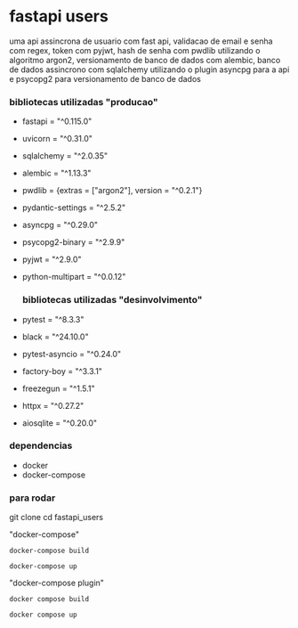 # fastapi users

uma api assincrona de usuario com fast api, validacao de email e senha com regex,
token com pyjwt, hash de senha com pwdlib utilizando o algoritmo argon2, versionamento de banco de dados com alembic,
banco de dados assincrono com sqlalchemy utilizando o plugin asyncpg para a api e psycopg2 para versionamento de banco de dados

### bibliotecas utilizadas "producao"

* fastapi = "^0.115.0"
* uvicorn = "^0.31.0"
* sqlalchemy = "^2.0.35"
* alembic = "^1.13.3"
* pwdlib = {extras = ["argon2"], version = "^0.2.1"}
* pydantic-settings = "^2.5.2"
* asyncpg = "^0.29.0"
* psycopg2-binary = "^2.9.9"
* pyjwt = "^2.9.0"
* python-multipart = "^0.0.12"

  ### bibliotecas utilizadas "desinvolvimento"

* pytest = "^8.3.3"
* black = "^24.10.0"
* pytest-asyncio = "^0.24.0"
* factory-boy = "^3.3.1"
* freezegun = "^1.5.1"
* httpx = "^0.27.2"
* aiosqlite = "^0.20.0"

### dependencias

* docker
* docker-compose

### para rodar 
git clone 
cd fastapi_users

"docker-compose"

``` docker-compose build ```

``` docker-compose up ```

"docker-compose plugin"

``` docker compose build ```

``` docker compose up ```
